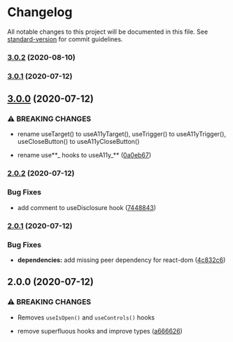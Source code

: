 # Changelog

All notable changes to this project will be documented in this file. See [standard-version](https://github.com/conventional-changelog/standard-version) for commit guidelines.

### [3.0.2](https://github.com/accessible-ui/disclosure/compare/v3.0.1...v3.0.2) (2020-08-10)

### [3.0.1](https://github.com/accessible-ui/disclosure/compare/v3.0.0...v3.0.1) (2020-07-12)

## [3.0.0](https://github.com/accessible-ui/disclosure/compare/v2.0.2...v3.0.0) (2020-07-12)

### ⚠ BREAKING CHANGES

- rename useTarget() to useA11yTarget(), useTrigger() to useA11yTrigger(),
  useCloseButton() to useA11yCloseButton()

- rename use**_ hooks to useA11y_** ([0a0eb67](https://github.com/accessible-ui/disclosure/commit/0a0eb6743bdf658ea2b1fd4ddcd20fe3831e1bc5))

### [2.0.2](https://github.com/accessible-ui/disclosure/compare/v2.0.1...v2.0.2) (2020-07-12)

### Bug Fixes

- add comment to useDisclosure hook ([7448843](https://github.com/accessible-ui/disclosure/commit/74488432f5684ff7659218ced335e64122afcb00))

### [2.0.1](https://github.com/accessible-ui/disclosure/compare/v2.0.0...v2.0.1) (2020-07-12)

### Bug Fixes

- **dependencies:** add missing peer dependency for react-dom ([4c832c6](https://github.com/accessible-ui/disclosure/commit/4c832c6e228cee9428c43c43e5a557ea22211862))

## 2.0.0 (2020-07-12)

### ⚠ BREAKING CHANGES

- Removes `useIsOpen()` and `useControls()` hooks

- remove superfluous hooks and improve types ([a666626](https://github.com/accessible-ui/disclosure/commit/a6666266b131bff57a275a7de986a21ce9d1d9b6))
